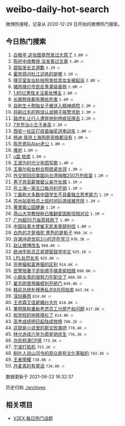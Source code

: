 # weibo-daily-hot-search

微博热搜榜，记录从 2020-12-29 日开始的微博热门搜索。

## 今日热门搜索

<!-- BEGIN -->

1. [白敬亭 这张图竟然发过大意了](https://s.weibo.com/weibo?q=%E7%99%BD%E6%95%AC%E4%BA%AD%20%E8%BF%99%E5%BC%A0%E5%9B%BE%E7%AB%9F%E7%84%B6%E5%8F%91%E8%BF%87%E5%A4%A7%E6%84%8F%E4%BA%86&Refer=top) `3.8M 🔥`
1. [陈好中戏教授 没发表过文章](https://s.weibo.com/weibo?q=%E9%99%88%E5%A5%BD%E4%B8%AD%E6%88%8F%E6%95%99%E6%8E%88%20%E6%B2%A1%E5%8F%91%E8%A1%A8%E8%BF%87%E6%96%87%E7%AB%A0&Refer=top) `3.4M 🔥`
1. [碧梨发长文道歉](https://s.weibo.com/weibo?q=%23%E7%A2%A7%E6%A2%A8%E5%8F%91%E9%95%BF%E6%96%87%E9%81%93%E6%AD%89%23&Refer=top) `3.1M 🔥`
1. [霍思燕问杜江这练的是哪](https://s.weibo.com/weibo?q=%23%E9%9C%8D%E6%80%9D%E7%87%95%E9%97%AE%E6%9D%9C%E6%B1%9F%E8%BF%99%E7%BB%83%E7%9A%84%E6%98%AF%E5%93%AA%23&Refer=top) `3.1M 🔥`
1. [撞见室友出轨拍照发给其女友被起诉](https://s.weibo.com/weibo?q=%23%E6%92%9E%E8%A7%81%E5%AE%A4%E5%8F%8B%E5%87%BA%E8%BD%A8%E6%8B%8D%E7%85%A7%E5%8F%91%E7%BB%99%E5%85%B6%E5%A5%B3%E5%8F%8B%E8%A2%AB%E8%B5%B7%E8%AF%89%23&Refer=top) `2.8M 🔥`
1. [猪肉降价市民反季灌装香肠](https://s.weibo.com/weibo?q=%23%E7%8C%AA%E8%82%89%E9%99%8D%E4%BB%B7%E5%B8%82%E6%B0%91%E5%8F%8D%E5%AD%A3%E7%81%8C%E8%A3%85%E9%A6%99%E8%82%A0%23&Refer=top) `2.8M 🔥`
1. [1.85亿男性关注美妆博主](https://s.weibo.com/weibo?q=%231.85%E4%BA%BF%E7%94%B7%E6%80%A7%E5%85%B3%E6%B3%A8%E7%BE%8E%E5%A6%86%E5%8D%9A%E4%B8%BB%23&Refer=top) `2.6M 🔥`
1. [长期熬夜都有哪些危害](https://s.weibo.com/weibo?q=%23%E9%95%BF%E6%9C%9F%E7%86%AC%E5%A4%9C%E9%83%BD%E6%9C%89%E5%93%AA%E4%BA%9B%E5%8D%B1%E5%AE%B3%23&Refer=top) `2.6M 🔥`
1. [自称生十胞胎女子被送入精神病院](https://s.weibo.com/weibo?q=%23%E8%87%AA%E7%A7%B0%E7%94%9F%E5%8D%81%E8%83%9E%E8%83%8E%E5%A5%B3%E5%AD%90%E8%A2%AB%E9%80%81%E5%85%A5%E7%B2%BE%E7%A5%9E%E7%97%85%E9%99%A2%23&Refer=top) `2.3M 🔥`
1. [将剃过毛的狗误认成狮子报警求助](https://s.weibo.com/weibo?q=%23%E5%B0%86%E5%89%83%E8%BF%87%E6%AF%9B%E7%9A%84%E7%8B%97%E8%AF%AF%E8%AE%A4%E6%88%90%E7%8B%AE%E5%AD%90%E6%8A%A5%E8%AD%A6%E6%B1%82%E5%8A%A9%23&Refer=top) `2.3M 🔥`
1. [路虎礼让行人遭奔驰别停疯狂撞击](https://s.weibo.com/weibo?q=%23%E8%B7%AF%E8%99%8E%E7%A4%BC%E8%AE%A9%E8%A1%8C%E4%BA%BA%E9%81%AD%E5%A5%94%E9%A9%B0%E5%88%AB%E5%81%9C%E7%96%AF%E7%8B%82%E6%92%9E%E5%87%BB%23&Refer=top) `2.2M 🔥`
1. [7岁乔治小王子身高](https://s.weibo.com/weibo?q=7%E5%B2%81%E4%B9%94%E6%B2%BB%E5%B0%8F%E7%8E%8B%E5%AD%90%E8%BA%AB%E9%AB%98&Refer=top) `2.1M 🔥`
1. [西安一社区打疫苗抽奖送电动车](https://s.weibo.com/weibo?q=%23%E8%A5%BF%E5%AE%89%E4%B8%80%E7%A4%BE%E5%8C%BA%E6%89%93%E7%96%AB%E8%8B%97%E6%8A%BD%E5%A5%96%E9%80%81%E7%94%B5%E5%8A%A8%E8%BD%A6%23&Refer=top) `2.0M 🔥`
1. [杨迪 我连上海购房资格都没有](https://s.weibo.com/weibo?q=%E6%9D%A8%E8%BF%AA%20%E6%88%91%E8%BF%9E%E4%B8%8A%E6%B5%B7%E8%B4%AD%E6%88%BF%E8%B5%84%E6%A0%BC%E9%83%BD%E6%B2%A1%E6%9C%89&Refer=top) `1.9M 🔥`
1. [陈乔恩叫Alan老公](https://s.weibo.com/weibo?q=%23%E9%99%88%E4%B9%94%E6%81%A9%E5%8F%ABAlan%E8%80%81%E5%85%AC%23&Refer=top) `1.8M 🔥`
1. [难听](https://s.weibo.com/weibo?q=%23%E9%9A%BE%E5%90%AC%23&Refer=top) `1.6M 🔥`
1. [u盘 拍卖](https://s.weibo.com/weibo?q=u%E7%9B%98%20%E6%8B%8D%E5%8D%96&Refer=top) `1.5M 🔥`
1. [王源为时代少年团写歌](https://s.weibo.com/weibo?q=%23%E7%8E%8B%E6%BA%90%E4%B8%BA%E6%97%B6%E4%BB%A3%E5%B0%91%E5%B9%B4%E5%9B%A2%E5%86%99%E6%AD%8C%23&Refer=top) `1.4M 🔥`
1. [王嘉尔和女粉合照捂紧衣领](https://s.weibo.com/weibo?q=%23%E7%8E%8B%E5%98%89%E5%B0%94%E5%92%8C%E5%A5%B3%E7%B2%89%E5%90%88%E7%85%A7%E6%8D%82%E7%B4%A7%E8%A1%A3%E9%A2%86%23&Refer=top) `1.3M 🔥`
1. [外交部回应美国向台湾捐赠250万剂疫苗](https://s.weibo.com/weibo?q=%23%E5%A4%96%E4%BA%A4%E9%83%A8%E5%9B%9E%E5%BA%94%E7%BE%8E%E5%9B%BD%E5%90%91%E5%8F%B0%E6%B9%BE%E6%8D%90%E8%B5%A0250%E4%B8%87%E5%89%82%E7%96%AB%E8%8B%97%23&Refer=top) `1.2M 🔥`
1. [男子弃高薪接替父亲守长城](https://s.weibo.com/weibo?q=%23%E7%94%B7%E5%AD%90%E5%BC%83%E9%AB%98%E8%96%AA%E6%8E%A5%E6%9B%BF%E7%88%B6%E4%BA%B2%E5%AE%88%E9%95%BF%E5%9F%8E%23&Refer=top) `1.1M 🔥`
1. [在上海一家五口每月的开销](https://s.weibo.com/weibo?q=%23%E5%9C%A8%E4%B8%8A%E6%B5%B7%E4%B8%80%E5%AE%B6%E4%BA%94%E5%8F%A3%E6%AF%8F%E6%9C%88%E7%9A%84%E5%BC%80%E9%94%80%23&Refer=top) `1.1M 🔥`
1. [丁磊称大多数中国学生不具备独立思考能力](https://s.weibo.com/weibo?q=%23%E4%B8%81%E7%A3%8A%E7%A7%B0%E5%A4%A7%E5%A4%9A%E6%95%B0%E4%B8%AD%E5%9B%BD%E5%AD%A6%E7%94%9F%E4%B8%8D%E5%85%B7%E5%A4%87%E7%8B%AC%E7%AB%8B%E6%80%9D%E8%80%83%E8%83%BD%E5%8A%9B%23&Refer=top) `1.1M 🔥`
1. [苏州站安检员上班时间玩游戏被开除](https://s.weibo.com/weibo?q=%23%E8%8B%8F%E5%B7%9E%E7%AB%99%E5%AE%89%E6%A3%80%E5%91%98%E4%B8%8A%E7%8F%AD%E6%97%B6%E9%97%B4%E7%8E%A9%E6%B8%B8%E6%88%8F%E8%A2%AB%E5%BC%80%E9%99%A4%23&Refer=top) `1.1M 🔥`
1. [黄景瑜公园健身](https://s.weibo.com/weibo?q=%23%E9%BB%84%E6%99%AF%E7%91%9C%E5%85%AC%E5%9B%AD%E5%81%A5%E8%BA%AB%23&Refer=top) `1.1M 🔥`
1. [燕山大学教授称已推翻爱因斯坦相对论](https://s.weibo.com/weibo?q=%23%E7%87%95%E5%B1%B1%E5%A4%A7%E5%AD%A6%E6%95%99%E6%8E%88%E7%A7%B0%E5%B7%B2%E6%8E%A8%E7%BF%BB%E7%88%B1%E5%9B%A0%E6%96%AF%E5%9D%A6%E7%9B%B8%E5%AF%B9%E8%AE%BA%23&Refer=top) `1.1M 🔥`
1. [广州超55万亩荔枝熟了](https://s.weibo.com/weibo?q=%23%E5%B9%BF%E5%B7%9E%E8%B6%8555%E4%B8%87%E4%BA%A9%E8%8D%94%E6%9E%9D%E7%86%9F%E4%BA%86%23&Refer=top) `1.0M 🔥`
1. [中国驻美大使崔天凯发表辞别信](https://s.weibo.com/weibo?q=%23%E4%B8%AD%E5%9B%BD%E9%A9%BB%E7%BE%8E%E5%A4%A7%E4%BD%BF%E5%B4%94%E5%A4%A9%E5%87%AF%E5%8F%91%E8%A1%A8%E8%BE%9E%E5%88%AB%E4%BF%A1%23&Refer=top) `1.0M 🔥`
1. [白色的才是骆驼 黑色的是影子](https://s.weibo.com/weibo?q=%E7%99%BD%E8%89%B2%E7%9A%84%E6%89%8D%E6%98%AF%E9%AA%86%E9%A9%BC%20%E9%BB%91%E8%89%B2%E7%9A%84%E6%98%AF%E5%BD%B1%E5%AD%90&Refer=top) `990.1K 🔥`
1. [许渊冲逝世前2小时还在学习](https://s.weibo.com/weibo?q=%23%E8%AE%B8%E6%B8%8A%E5%86%B2%E9%80%9D%E4%B8%96%E5%89%8D2%E5%B0%8F%E6%97%B6%E8%BF%98%E5%9C%A8%E5%AD%A6%E4%B9%A0%23&Refer=top) `976.3K 🔥`
1. [赵让微博改名](https://s.weibo.com/weibo?q=%23%E8%B5%B5%E8%AE%A9%E5%BE%AE%E5%8D%9A%E6%94%B9%E5%90%8D%23&Refer=top) `968.0K 🔥`
1. [欧洲宇航员正紧锣密鼓学中文](https://s.weibo.com/weibo?q=%23%E6%AC%A7%E6%B4%B2%E5%AE%87%E8%88%AA%E5%91%98%E6%AD%A3%E7%B4%A7%E9%94%A3%E5%AF%86%E9%BC%93%E5%AD%A6%E4%B8%AD%E6%96%87%23&Refer=top) `925.1K 🔥`
1. [LPL处罚长毛](https://s.weibo.com/weibo?q=%23LPL%E5%A4%84%E7%BD%9A%E9%95%BF%E6%AF%9B%23&Refer=top) `925.0K 🔥`
1. [穷养猫和富养猫的区别](https://s.weibo.com/weibo?q=%23%E7%A9%B7%E5%85%BB%E7%8C%AB%E5%92%8C%E5%AF%8C%E5%85%BB%E7%8C%AB%E7%9A%84%E5%8C%BA%E5%88%AB%23&Refer=top) `914.6K 🔥`
1. [民警陪妻子逛街顺手擒拿偷拍贼](https://s.weibo.com/weibo?q=%23%E6%B0%91%E8%AD%A6%E9%99%AA%E5%A6%BB%E5%AD%90%E9%80%9B%E8%A1%97%E9%A1%BA%E6%89%8B%E6%93%92%E6%8B%BF%E5%81%B7%E6%8B%8D%E8%B4%BC%23&Refer=top) `898.0K 🔥`
1. [小朋友真的很努力在配合了](https://s.weibo.com/weibo?q=%23%E5%B0%8F%E6%9C%8B%E5%8F%8B%E7%9C%9F%E7%9A%84%E5%BE%88%E5%8A%AA%E5%8A%9B%E5%9C%A8%E9%85%8D%E5%90%88%E4%BA%86%23&Refer=top) `866.5K 🔥`
1. [翟志刚曾用撬棍别开舱门](https://s.weibo.com/weibo?q=%23%E7%BF%9F%E5%BF%97%E5%88%9A%E6%9B%BE%E7%94%A8%E6%92%AC%E6%A3%8D%E5%88%AB%E5%BC%80%E8%88%B1%E9%97%A8%23&Refer=top) `849.4K 🔥`
1. [韩前总统朴槿惠私宅8月将拍卖](https://s.weibo.com/weibo?q=%23%E9%9F%A9%E5%89%8D%E6%80%BB%E7%BB%9F%E6%9C%B4%E6%A7%BF%E6%83%A0%E7%A7%81%E5%AE%858%E6%9C%88%E5%B0%86%E6%8B%8D%E5%8D%96%23&Refer=top) `843.5K 🔥`
1. [深圳暴雨](https://s.weibo.com/weibo?q=%23%E6%B7%B1%E5%9C%B3%E6%9A%B4%E9%9B%A8%23&Refer=top) `824.6K 🔥`
1. [王彦霖艾佳妮婚纱大片](https://s.weibo.com/weibo?q=%23%E7%8E%8B%E5%BD%A6%E9%9C%96%E8%89%BE%E4%BD%B3%E5%A6%AE%E5%A9%9A%E7%BA%B1%E5%A4%A7%E7%89%87%23&Refer=top) `818.8K 🔥`
1. [董明珠称重新考虑员工分房产权问题](https://s.weibo.com/weibo?q=%23%E8%91%A3%E6%98%8E%E7%8F%A0%E7%A7%B0%E9%87%8D%E6%96%B0%E8%80%83%E8%99%91%E5%91%98%E5%B7%A5%E5%88%86%E6%88%BF%E4%BA%A7%E6%9D%83%E9%97%AE%E9%A2%98%23&Refer=top) `817.8K 🔥`
1. [和学校的地砖撞衫了](https://s.weibo.com/weibo?q=%23%E5%92%8C%E5%AD%A6%E6%A0%A1%E7%9A%84%E5%9C%B0%E7%A0%96%E6%92%9E%E8%A1%AB%E4%BA%86%23&Refer=top) `814.8K 🔥`
1. [高考成绩明日起陆续放榜](https://s.weibo.com/weibo?q=%23%E9%AB%98%E8%80%83%E6%88%90%E7%BB%A9%E6%98%8E%E6%97%A5%E8%B5%B7%E9%99%86%E7%BB%AD%E6%94%BE%E6%A6%9C%23&Refer=top) `780.2K 🔥`
1. [这就是小说里的斯文败类吧](https://s.weibo.com/weibo?q=%23%E8%BF%99%E5%B0%B1%E6%98%AF%E5%B0%8F%E8%AF%B4%E9%87%8C%E7%9A%84%E6%96%AF%E6%96%87%E8%B4%A5%E7%B1%BB%E5%90%A7%23&Refer=top) `778.4K 🔥`
1. [林允连续六年为周星驰庆生](https://s.weibo.com/weibo?q=%23%E6%9E%97%E5%85%81%E8%BF%9E%E7%BB%AD%E5%85%AD%E5%B9%B4%E4%B8%BA%E5%91%A8%E6%98%9F%E9%A9%B0%E5%BA%86%E7%94%9F%23&Refer=top) `776.3K 🔥`
1. [许凯程潇CP感](https://s.weibo.com/weibo?q=%23%E8%AE%B8%E5%87%AF%E7%A8%8B%E6%BD%87CP%E6%84%9F%23&Refer=top) `773.5K 🔥`
1. [宁波打桩机](https://s.weibo.com/weibo?q=%23%E5%AE%81%E6%B3%A2%E6%89%93%E6%A1%A9%E6%9C%BA%23&Refer=top) `753.1K 🔥`
1. [制片人说山河令的观众是有文化基础的](https://s.weibo.com/weibo?q=%23%E5%88%B6%E7%89%87%E4%BA%BA%E8%AF%B4%E5%B1%B1%E6%B2%B3%E4%BB%A4%E7%9A%84%E8%A7%82%E4%BC%97%E6%98%AF%E6%9C%89%E6%96%87%E5%8C%96%E5%9F%BA%E7%A1%80%E7%9A%84%23&Refer=top) `743.3K 🔥`
1. [王者荣耀](https://s.weibo.com/weibo?q=%E7%8E%8B%E8%80%85%E8%8D%A3%E8%80%80&Refer=top) `738.8K 🔥`
1. [丹麦真的有童话](https://s.weibo.com/weibo?q=%E4%B8%B9%E9%BA%A6%E7%9C%9F%E7%9A%84%E6%9C%89%E7%AB%A5%E8%AF%9D&Refer=top) `734.8K 🔥`

数据更新于 2021-06-22 16:32:37

<!-- END -->

历史归档 [./archives](./archives)

## 相关项目

- [V2EX 每日热门话题](https://github.com/boojack/v2ex-daily-hot-topic)
